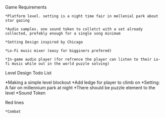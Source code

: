 Game Requirements

    *Platform level. setting is a night time fair in mellenial park about star gazing
  
    *Audio samples. one sound token to colletct with a set already collected, prefebly enough for a single song minimum
  
    *Setting Design inspired by Chicago
  
    *Lo-Fi music mixer (easy for bigginers prefered)
  
    *In-game audio player (for refrence the player can listen to their Lo-fi music while out in the world puzzle solving)

Level Design Todo List

   *Making a simple level blockout
   *Add ledge for player to climb on
   *Setting: A fair on millennium park at night
   *There should be puzzle element to the level
   *Sound Token
   
  
Red lines

    *Combat
